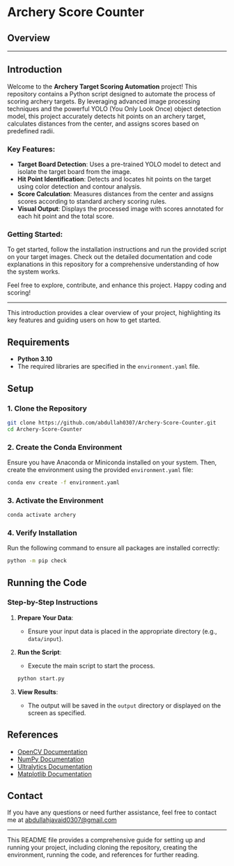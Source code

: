 # Archery Score Counter

## Overview

---

## Introduction

Welcome to the **Archery Target Scoring Automation** project! This repository contains a Python script designed to automate the process of scoring archery targets. By leveraging advanced image processing techniques and the powerful YOLO (You Only Look Once) object detection model, this project accurately detects hit points on an archery target, calculates distances from the center, and assigns scores based on predefined radii.

### Key Features:
- **Target Board Detection**: Uses a pre-trained YOLO model to detect and isolate the target board from the image.
- **Hit Point Identification**: Detects and locates hit points on the target using color detection and contour analysis.
- **Score Calculation**: Measures distances from the center and assigns scores according to standard archery scoring rules.
- **Visual Output**: Displays the processed image with scores annotated for each hit point and the total score.

### Getting Started:
To get started, follow the installation instructions and run the provided script on your target images. Check out the detailed documentation and code explanations in this repository for a comprehensive understanding of how the system works.

Feel free to explore, contribute, and enhance this project. Happy coding and scoring!

---

This introduction provides a clear overview of your project, highlighting its key features and guiding users on how to get started.
## Requirements

- **Python 3.10**
- The required libraries are specified in the `environment.yaml` file.

## Setup

### 1. Clone the Repository

```bash
git clone https://github.com/abdullah0307/Archery-Score-Counter.git
cd Archery-Score-Counter
```

### 2. Create the Conda Environment

Ensure you have Anaconda or Miniconda installed on your system. Then, create the environment using the provided `environment.yaml` file:

```bash
conda env create -f environment.yaml
```

### 3. Activate the Environment

```bash
conda activate archery
```

### 4. Verify Installation

Run the following command to ensure all packages are installed correctly:

```bash
python -m pip check
```

## Running the Code

### Step-by-Step Instructions

1. **Prepare Your Data**:
   - Ensure your input data is placed in the appropriate directory (e.g., `data/input`).

2. **Run the Script**:
   - Execute the main script to start the process.
   
   ```bash
   python start.py
   ```

3. **View Results**:
   - The output will be saved in the `output` directory or displayed on the screen as specified.

## References

- [OpenCV Documentation](https://docs.opencv.org/)
- [NumPy Documentation](https://numpy.org/doc/)
- [Ultralytics Documentation](https://github.com/ultralytics/yolov5)
- [Matplotlib Documentation](https://matplotlib.org/stable/contents.html)

## Contact

If you have any questions or need further assistance, feel free to contact me at abdullahjavaid0307@gmail.com

---

This README file provides a comprehensive guide for setting up and running your project, including cloning the repository, creating the environment, running the code, and references for further reading.